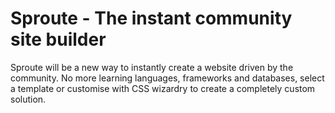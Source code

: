 # Sproute - The instant community site builder

Sproute will be a new way to instantly create a website driven by the community. No more learning languages, frameworks and databases, select a template or customise with CSS wizardry to create a completely custom solution.
